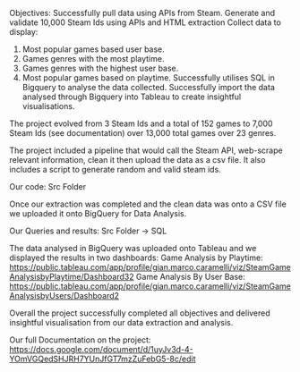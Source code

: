 Objectives:
Successfully pull data using APIs from  Steam.
Generate and validate 10,000 Steam Ids using APIs and HTML  extraction 
Collect data to display:
1. Most popular games based user base.
2. Games genres with the most playtime.
3. Games genres with the highest user base.
4. Most popular games based on playtime.
Successfully utilises SQL in Bigquery to analyse the data collected.
Successfully import the data analysed through Bigquery into Tableau to create insightful visualisations.

The project evolved from  3 Steam Ids and a total of 152 games to 7,000 Steam  Ids (see documentation) over 13,000 total games over 23 genres. 

The project included a pipeline that would call the Steam API, web-scrape relevant information, clean it then upload the data as a csv file. It also includes a script to generate random and valid steam ids.

Our code: Src Folder

Once our extraction was completed and the clean data was onto a CSV file we uploaded it onto BigQuery for Data Analysis.

Our Queries and results: Src Folder -> SQL

The data analysed in BigQuery was uploaded onto Tableau and we displayed the results in two dashboards:
Game Analysis by Playtime: https://public.tableau.com/app/profile/gian.marco.caramelli/viz/SteamGameAnalysisbyPlaytime/Dashboard32 
Game Analysis By User Base: https://public.tableau.com/app/profile/gian.marco.caramelli/viz/SteamGameAnalysisbyUsers/Dashboard2 

Overall the project successfully completed all objectives and delivered insightful visualisation from our data extraction and analysis. 

Our full Documentation on the project: https://docs.google.com/document/d/1uyJv3d-4-YOmVGQedSHJRH7YUnJfGT7mzZuFebG5-8c/edit 
